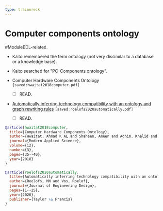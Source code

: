 ```yaml
---
type: trainwreck
---
```


# Computer components ontology
#ModuleEDL-related.

- Kaito remembered the term ontology (not very dissimilar to a database or a knowledge base).

- Kaito searched for "PC-Components ontology".

- Computer Hardware Components Ontology `[saved:hwaitat2018computer.pdf]`
    * [ ] READ.

-  [Automatically inferring technology compatibility with an ontology and graph rewriting rules](https://www.tandfonline.com/doi/full/10.1080/09544828.2020.1860202)
    `[saved:roelofs2020automatically.pdf]`
    * [ ] READ.

```bibtex notes-library.bib
@article{hwaitat2018computer,
  title={Computer Hardware Components Ontology},
  author={Hwaitat, Ahmad K AL and Shaheen, Ameen and Adhim, Khalid and Arkebat, Enad N and Hwiatat, Aezz Aldain AL},
  journal={Modern Applied Science},
  volume={12},
  number={3},
  pages={35--40},
  year={2018}
}

@article{roelofs2020automatically,
  title={Automatically inferring technology compatibility with an ontology and graph rewriting rules},
  author={Roelofs, MN and Vos, Roelof},
  journal={Journal of Engineering Design},
  pages={1--25},
  year={2020},
  publisher={Taylor \& Francis}
}
```
